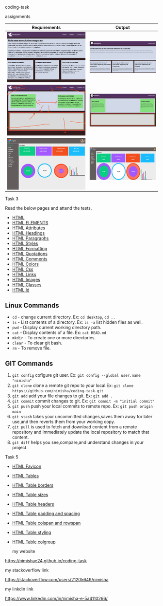 coding-task

assignments

| Requirements                     |  Output                         |
|----------------------------------|---------------------------------|
|![Task-1](screenshort/image-1.png)|![Task-1](screenshort/task-1.jpg)|    
|![Task-2](screenshort/image-2.png)|![Task-2](screenshort/task-2.jpg)| 
|![Task-4](screenshort/image-4.png)|![Task-4](screenshort/task-4.jpg)|


 Task 3

Read the below pages and attend the tests.

- [HTML](https://www.w3schools.com/html/default.asp)
- [HTML ELEMENTS](https://www.w3schools.com/html/html_elements.asp)
- [HTML Attributes](https://www.w3schools.com/html/html_attributes.asp)
- [HTML Headings](https://www.w3schools.com/html/html_headings.asp)
- [HTML Paragraphs](https://www.w3schools.com/html/html_paragraphs.asp)
- [HTML Styles](https://www.w3schools.com/html/html_styles.asp)
- [HTML Formatting](https://www.w3schools.com/html/html_formatting.asp)
- [HTML Quotations](https://www.w3schools.com/html/html_quotation_elements.asp)
- [HTML Comments](https://www.w3schools.com/html/html_comments.asp)
- [HTML Colors](https://www.w3schools.com/html/html_colors.asp)
- [HTML Css](https://www.w3schools.com/html/html_css.asp)
- [HTML Links](https://www.w3schools.com/html/html_links.asp)
- [HTML Images](https://www.w3schools.com/html/html_images.asp)
- [HTML Classes](https://www.w3schools.com/html/html_classes.asp)
- [HTML Id](https://www.w3schools.com/html/html_id.asp)

 ## Linux Commands

 - `cd` - change current directory. Ex: `cd desktop`, `cd ..`
 - `ls` - List contents of a directory. Ex: `ls -a` list hidden files as well.
 - `pwd` - Display current working directory path.
 - `cat` - Display contents of a file. Ex: `cat READ.md`
 - `mkdir` - To create one or more directories.
 - `clear` - To clear git bash.
 - `rm` - To remove file.


 ## GIT Commands

 1. `git config` cofigure git user. Ex: `git config --global user.name "nimisha"`
 2. `git clone` clone a remote git repo to your local.Ex: `git clone https://github.com/nimisha/coding-task.git`
 3. `git add` add your file changes to git. Ex: `git add .`
 4. `git commit` commit changes to git. Ex: `git commit -m "initial commit"`
 5. `git push`  push your local commits to remote repo. Ex: `git push origin main`
 6. `git stash` takes your uncommitted changes,saves them away for later use,and then reverts them from your working copy.
 7. `git pull` is used to fetch and download content from a remote repository and immediately update the local repository to match that content.
 8. `git diff` helps you see,compare,and understand changes in your project.

 Task 5
- [HTML Favicon](https://www.w3schools.com/html/html_favicon.asp)
- [HTML Tables](https://www.w3schools.com/html/html_tables.asp)
- [HTML Table borders](https://www.w3schools.com/html/html_table_borders.asp)
- [HTML Table sizes](https://www.w3schools.com/html/html_table_sizes.asp)
- [HTML Table headers](https://www.w3schools.com/html/html_table_headers.asp)
- [HTML Table padding and spacing](https://www.w3schools.com/html/html_table_padding_spacing.asp)
- [HTML Table colspan and rowspan](https://www.w3schools.com/html/html_table_colspan_rowspan.asp)
- [HTML Table styling](https://www.w3schools.com/html/html_table_styling.asp)
- [HTML Table colgroup](https://www.w3schools.com/html/html_table_colgroup.asp)

  my website

 https://nimishae24.github.io/coding-task


my stackoverflow link

 https://stackoverflow.com/users/21205649/nimisha

 my linkdin link

 https://www.linkedin.com/in/nimisha-e-5a4110266/











 




